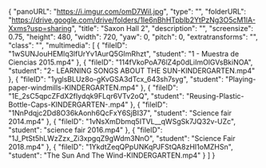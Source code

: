 {
      "panoURL": "https://i.imgur.com/omD7WiI.jpg",
      "type": "",
      "folderURL": "https://drive.google.com/drive/folders/1Ie6nBhHTpblb2YtPzNg3O5cM1lA-Xxms?usp=sharing",
      "title": "Saxon Hall 2",
      "description": "",
      "screensize": 0.75,
      "height": 480,
      "width": 720,
      "yaw": 0,
      "pitch": 0,
      "extratransforms": "",
      "class": "",
      "multimedia": [
         {
            "fileID": "1wSUNJouHEMlq3lfUrYv1AurQ5GImRhzt",
            "student": "1 - Muestra de Ciencias 2015.mp4"
         },
         {
            "fileID": "114fVkoPoA76lZ4p0dLiImOlGVsBkiNOA",
            "student": "2- LEARNING SONGS ABOUT THE SUN-KINDERGARTEN.mp4"
         },
         {
            "fileID": "1yglsBLUz8o-gKvGSA3dTcx_643sh7syg",
            "student": "Playing-paper-windmills-KINDERGARTEN.mp4"
         },
         {
            "fileID": "1E_2sC5qpcZFdX2fIydqk9FLqr6VTv2oQ",
            "student": "Reusing-Plastic-Bottle-Caps-KINDERGARTEN-.mp4"
         },
         {
            "fileID": "1NnPdqjc2Dd8O36kAonh6QcFxY6SjBI37",
            "student": "Science fair 2014.mp4"
         },
         {
            "fileID": "1vNsXmDbmq5ITVL__qWSgSk7JQ32v-UZc",
            "student": "science fair 2016.mp4"
         },
         {
            "fileID": "1J_PtSt5hLWzZzx_Zi3xpgqZ9gWdm3NnO",
            "student": "Science Fair 2018.mp4"
         },
         {
            "fileID": "1YkdtZeqQPpUNKqPJFStQA8zHI1oMZHSn",
            "student": "The Sun And The Wind-KINDERGARTEN.mp4"
         }
      ]
   }